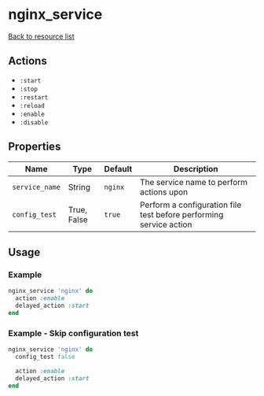 # nginx_service

[Back to resource list](../README.md#resources)

## Actions

- `:start`
- `:stop`
- `:restart`
- `:reload`
- `:enable`
- `:disable`

## Properties

| Name                   | Type          | Default                          | Description                                                         |
| ---------------------- | ------------- | -------------------------------- | ------------------------------------------------------------------- |
| `service_name`         | String        | `nginx`                          | The service name to perform actions upon                            |
| `config_test`          | True, False   | `true`                           | Perform a configuration file test before performing service action  |

## Usage

### Example

```ruby
nginx_service 'nginx' do
  action :enable
  delayed_action :start
end
```

### Example - Skip configuration test

```ruby
nginx_service 'nginx' do
  config_test false

  action :enable
  delayed_action :start
end
```
